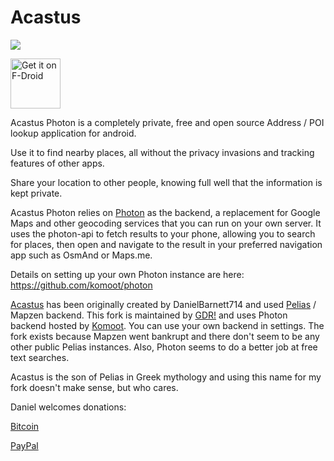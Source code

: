 # Acastus
![](https://i.imgur.com/uZYbEwT.png)

[<img src="https://f-droid.org/badge/get-it-on.png"
      alt="Get it on F-Droid"
      height="80">](https://f-droid.org/app/name.gdr.acastus_photon)
      
Acastus Photon is a completely private, free and open source Address / POI lookup application for android.

Use it to find nearby places, all without the privacy invasions and tracking features of other 
apps. 

Share your location to other people, knowing full well that the information is kept private.

Acastus Photon relies on [Photon](http://photon.komoot.de/) as the backend, a replacement for Google Maps and other geocoding services
that you can run on your own server. It uses the photon-api to fetch results to your phone, allowing
you to search for places, then open and navigate to the result in your preferred 
navigation app such as OsmAnd or Maps.me.

Details on setting up your own Photon instance are here: https://github.com/komoot/photon

[Acastus](https://github.com/DanielBarnett714/Acastus) has been originally created by DanielBarnett714 and used [Pelias](https://pelias.io) / Mapzen backend. This fork is maintained by [GDR!](https://gdr.name/) and uses Photon backend hosted by [Komoot](https://komoot.de/). You can use your own backend in settings. The fork exists because Mapzen went bankrupt and there don't seem to be any other public Pelias instances. Also, Photon seems to do a better job at free text searches.

Acastus is the son of Pelias in Greek mythology and using this name for my fork doesn't make sense, but who cares.

Daniel welcomes donations:

[Bitcoin](https://blockchain.info/address/1NjjuTxXm3ezpnVUGk4VmdEZUcym3SKZ8z)

[PayPal](https://www.paypal.com/cgi-bin/webscr?cmd=_donations&business=VTUD5XRYMT686&lc=US&item_name=Acastus&currency_code=USD&bn=PP%2dDonationsBF%3abtn_donateCC_LG%2egif%3aNonHosted)

